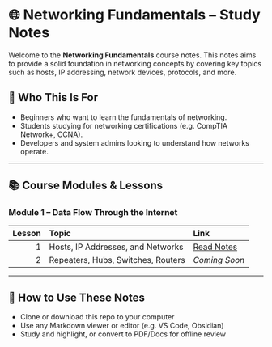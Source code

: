 # 🌐 Networking Fundamentals – Study Notes

Welcome to the **Networking Fundamentals** course notes. This notes aims to provide a solid foundation in networking concepts by covering key topics such as hosts, IP addressing, network devices, protocols, and more.


## 🎯 Who This Is For

- Beginners who want to learn the fundamentals of networking.
- Students studying for networking certifications (e.g. CompTIA Network+, CCNA).
- Developers and system admins looking to understand how networks operate.

---

## 📚 Course Modules & Lessons

### Module 1 – Data Flow Through the Internet

| Lesson | Topic | Link |
|-------:|:------|:-----|
| 1 | Hosts, IP Addresses, and Networks | [Read Notes](./lesson-01-hosts-ip-addresses-networks/) |
| 2 | Repeaters, Hubs, Switches, Routers | _Coming Soon_ |


---

## 📌 How to Use These Notes

- Clone or download this repo to your computer
- Use any Markdown viewer or editor (e.g. VS Code, Obsidian)
- Study and highlight, or convert to PDF/Docs for offline review


